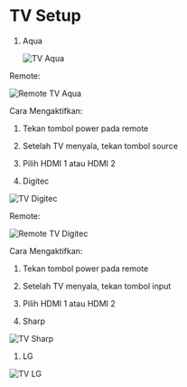 # TV Setup

1. Aqua

   ![TV Aqua](/img/img_20250518_155702_crop.jpg)

Remote:

![Remote TV Aqua](/img/remote_tv_aqua.png)

Cara Mengaktifkan:

1. Tekan tombol power pada remote

2. Setelah TV menyala, tekan tombol source

3. Pilih HDMI 1 atau HDMI 2



1. Digitec

![TV Digitec](/img/img_20250518_155733_crop.jpg)

Remote:

![Remote TV Digitec](/img/remote_tv_digitec.png)

Cara Mengaktifkan:

1. Tekan tombol power pada remote

2. Setelah TV menyala, tekan tombol input

3. Pilih HDMI 1 atau HDMI 2



1. Sharp

![TV Sharp](/img/img_20250518_165130_crop.jpg)

1. LG

![TV LG](/img/img_20250518_165200_crop.jpg)
